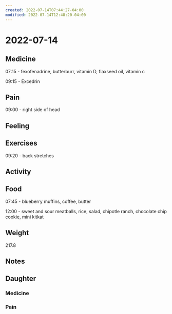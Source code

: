 ```yaml
---
created: 2022-07-14T07:44:27-04:00
modified: 2022-07-14T12:48:20-04:00
---
```


# 2022-07-14

## Medicine

07:15 - fexofenadrine, butterburr, vitamin D, flaxseed oil, vitamin c 

09:15 - Excedrin 

## Pain

09:00 - right side of head


## Feeling


## Exercises

09:20 - back stretches 

## Activity


## Food

07:45 - blueberry muffins, coffee, butter 

12:00 - sweet and sour meatballs, rice, salad, chipotle ranch, chocolate chip cookie, mini kitkat


## Weight

217.8

## Notes


## Daughter


### Medicine


### Pain
